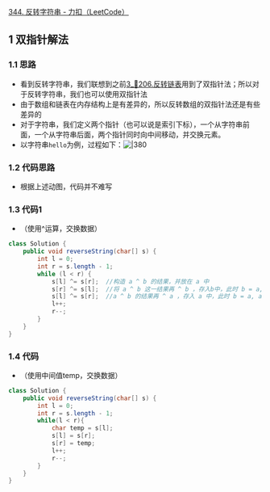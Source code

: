 
[344. 反转字符串 - 力扣（LeetCode）](https://leetcode.cn/problems/reverse-string/description/)
## 1 双指针解法

### 1.1 思路

- 看到反转字符串，我们联想到之前[3_📕206.反转链表](../2_链表/3_📕206.反转链表.md)用到了双指针法；所以对于反转字符串，我们也可以使用双指针法
- 由于数组和链表在内存结构上是有差异的，所以反转数组的双指针法还是有些差异的
- 对于字符串，我们定义两个指针（也可以说是索引下标），一个从字符串前面，一个从字符串后面，两个指针同时向中间移动，并交换元素。
- 以字符串`hello`为例，过程如下：![|380](https://my-obsidian-image.oss-cn-guangzhou.aliyuncs.com/2024/04/ee3775fed412e93df90522cc37f68fc0.gif)


### 1.2 代码思路

- 根据上述动图，代码并不难写

### 1.3 代码1

- （使用^运算，交换数据）
```java
class Solution {
    public void reverseString(char[] s) {
        int l = 0;
        int r = s.length - 1;
        while (l < r) {
            s[l] ^= s[r];  //构造 a ^ b 的结果，并放在 a 中
            s[r] ^= s[l];  //将 a ^ b 这一结果再 ^ b ，存入b中，此时 b = a, a = a ^ b
            s[l] ^= s[r];  //a ^ b 的结果再 ^ a ，存入 a 中，此时 b = a, a = b 完成交换
            l++;
            r--;
        }
    }
}
```

### 1.4 代码

- （使用中间值temp，交换数据）
```java
class Solution {
    public void reverseString(char[] s) {
        int l = 0;
        int r = s.length - 1;
        while(l < r){
            char temp = s[l];
            s[l] = s[r];
            s[r] = temp;
            l++;
            r--;
        }
    }
}
```